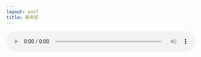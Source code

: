 ```yaml
---
layout: post
title: 新年好
---
```


<audio src="https://raw.githubusercontent.com/shawlynchen/shawlynchen.github.io/master/images/2016-12-31-新年好.mp3" controls preload="meta" style="width:100%;"></audio>
